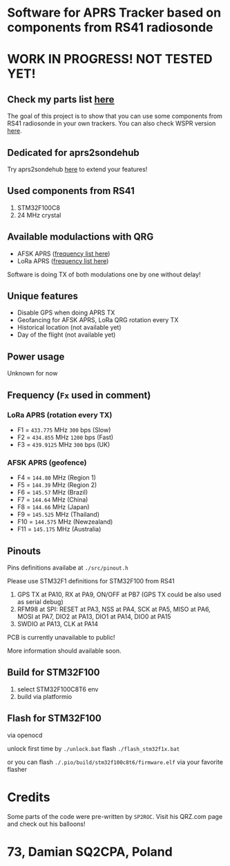 # Software for APRS Tracker based on components from RS41 radiosonde

# WORK IN PROGRESS! NOT TESTED YET!

## Check my parts list [here](https://github.com/SQ2CPA/parts)

The goal of this project is to show that you can use some components from RS41 radiosonde in your own trackers.
You can also check WSPR version [here](https://github.com/SQ2CPA/RS41_WSPR).

## Dedicated for aprs2sondehub

Try aprs2sondehub [here](https://github.com/SQ2CPA/aprs2sondehub/) to extend your features!

## Used components from RS41

1. STM32F100C8
2. 24 MHz crystal

## Available modulactions with QRG

-   AFSK APRS ([frequency list here](https://github.com/SQ2CPA/RS41_APRS))
-   LoRa APRS ([frequency list here](https://github.com/SQ2CPA/RS41_APRS))

Software is doing TX of both modulations one by one without delay!

## Unique features

-   Disable GPS when doing APRS TX
-   Geofancing for AFSK APRS, LoRa QRG rotation every TX
-   Historical location (not available yet)
-   Day of the flight (not available yet)

## Power usage

Unknown for now

## Frequency (`Fx` used in comment)

### LoRa APRS (rotation every TX)

-   F1 = `433.775` MHz `300` bps (Slow)
-   F2 = `434.855` MHz `1200` bps (Fast)
-   F3 = `439.9125` MHz `300` bps (UK)

### AFSK APRS (geofence)

-   F4 = `144.80` MHz (Region 1)
-   F5 = `144.39` MHz (Region 2)
-   F6 = `145.57` MHz (Brazil)
-   F7 = `144.64` MHz (China)
-   F8 = `144.66` MHz (Japan)
-   F9 = `145.525` MHz (Thailand)
-   F10 = `144.575` MHz (Newzealand)
-   F11 = `145.175` MHz (Australia)

## Pinouts

Pins definitions availabe at `./src/pinout.h`

Please use STM32F1 definitions for STM32F100 from RS41

1. GPS TX at PA10, RX at PA9, ON/OFF at PB7 (GPS TX could be also used as serial debug)
2. RFM98 at SPI: RESET at PA3, NSS at PA4, SCK at PA5, MISO at PA6, MOSI at PA7, DIO2 at PA13, DIO1 at PA14, DIO0 at PA15
3. SWDIO at PA13, CLK at PA14

PCB is currently unavailable to public!

More information should available soon.

## Build for STM32F100

1. select STM32F100C8T6 env
2. build via platformio

## Flash for STM32F100

via openocd

unlock first time by `./unlock.bat`
flash `./flash_stm32f1x.bat`

or you can flash `./.pio/build/stm32f100c8t6/firmware.elf` via your favorite flasher

# Credits

Some parts of the code were pre-written by `SP2ROC`. Visit his QRZ.com page and check out his balloons!

# 73, Damian SQ2CPA, Poland
